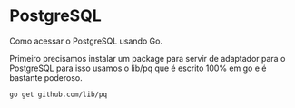 # PostgreSQL

Como acessar o PostgreSQL usando Go.

Primeiro precisamos instalar um package para servir de adaptador para o PostgreSQL para isso usamos o lib/pq que é escrito 100% em go e é bastante poderoso.

```
go get github.com/lib/pq
```



